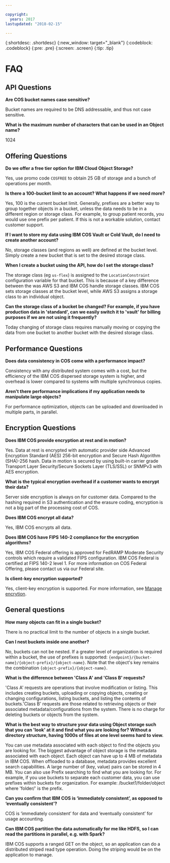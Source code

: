 ```yaml
---

copyright:
  years: 2017
lastupdated: "2018-02-15"

---
```

{:shortdesc: .shortdesc}
{:new_window: target="_blank"}
{:codeblock: .codeblock}
{:pre: .pre}
{:screen: .screen}
{:tip: .tip}


# FAQ

## API Questions

**Are COS bucket names case sensitive?**

Bucket names are required to be DNS addressable, and thus not case sensitive.

**What is the maximum number of characters that can be used in an Object name?**

1024

## Offering Questions

**Do we offer a free tier option for IBM Cloud Object Storage?**

Yes, use promo code `COSFREE` to obtain 25 GB of storage and a bunch of operations per month.

**Is there a 100-bucket limit to an account?  What happens if we need more?**

Yes, 100 is the current bucket limit.  Generally, prefixes are a better way to group together objects in a bucket, unless the data needs to be in a different region or storage class.  For example, to group patient records, you would use one prefix per patient. If this is not a workable solution, contact customer support.

**If I want to store my data using IBM COS Vault or Cold Vault, do I need to create another account?**

No, storage classes (and regions as well) are defined at the bucket level.  Simply create a new bucket that is set to the desired storage class.

**When I create a bucket using the API, how do I set the storage class?**

The storage class (eg `us-flex`) is assigned to the `LocationConstraint` configuration variable for that bucket.  This is because of a key difference between the was AWS S3 and IBM COS handle storage classes.  IBM COS sets storage classes at the bucket level, while AWS S3 assigns a storage class to an individual object.

**Can the storage class of a bucket be changed?  For example, if you have production data in 'standard', can we easily switch it to 'vault' for billing purposes if we are not using it frequently?**

Today changing of storage class requires manually moving or copying the data from one bucket to another bucket with the desired storage class.


## Performance Questions

**Does data consistency in COS come with a performance impact?**

Consistency with any distributed system comes with a cost, but the efficiency of the IBM COS dispersed storage system is higher, and overhead is lower compared to systems with multiple synchronous copies.

**Aren't there performance implications if my application needs to manipulate large objects?**

For performance optimization, objects can be uploaded and downloaded in multiple parts, in parallel.


## Encryption Questions

**Does IBM COS provide encryption at rest and in motion?**

Yes.  Data at rest is encrypted with automatic provider side Advanced Encryption Standard (AES) 256-bit encryption and Secure Hash Algorithm (SHA)-256 hash. Data in motion is secured by using built-in carrier grade Transport Layer Security/Secure Sockets Layer (TLS/SSL) or SNMPv3 with AES encryption.

**What is the typical encryption overhead if a customer wants to encrypt their data?**

Server side encryption is always on for customer data. Compared to the hashing required in S3 authentication and the erasure coding, encryption is not a big part of the processing cost of COS.

**Does IBM COS encrypt all data?**

Yes, IBM COS encrypts all data.

**Does IBM COS have FIPS 140-2 compliance for the encryption algorithms?**

Yes, IBM COS Federal offering is approved for FedRAMP Moderate Security controls which require a validated FIPS configuration. IBM COS Federal is certified at FIPS 140-2 level 1. For more information on COS Federal Offering, please contact us via our Federal site.

**Is client-key encryption supported?**

Yes, client-key encryption is supported. For more information, see [Manage encrytion](docs/services/cloud-object-storage/basics/encryption.html#manage-encryption).

## General questions

**How many objects can fit in a single bucket?**

There is no practical limit to the number of objects in a single bucket.

**Can I nest buckets inside one another?**

No, buckets can not be nested.  If a greater level of organization is required within a bucket, the use of prefixes is supported: `{endpoint}/{bucket-name}/{object-prefix}/{object-name}`.  Note that the object's key remains the combination `{object-prefix}/{object-name}`.

**What is the difference between 'Class A' and 'Class B' requests?**

'Class A' requests are operations that involve modification or listing.  This includes creating buckets, uploading or copying objects, creating or changing configurations, listing buckets, and listing the contents of buckets.'Class B' requests are those related to retrieving objects or their associated metadata/configurations from the system. There is no charge for deleting buckets or objects from the system.

**What is the best way to structure your data using Object storage such that you can 'look' at it and find what you are looking for?  Without a directory structure, having 1000s of files at one level seems hard to view.**

You can use metadata associated with each object to find the objects you are looking for. The biggest advantage of object storage is the metadata associated with each object. Each object can have up to 4 MB of metadata in IBM COS.  When offloaded to a database, metadata provides excellent search capabilities.  A large number of (key, value) pairs can be stored in 4 MB.  You can also use Prefix searching to find what you are looking for. For example, if you use buckets to separate each customer data, you can use prefixes within buckets for organization. For example:  /bucket1/folder/object where 'folder/' is the prefix.

**Can you confirm that IBM COS is ‘immediately consistent’, as opposed to ‘eventually consistent’?**

COS is ‘immediately consistent’ for data and ‘eventually consistent’ for usage accounting.


**Can IBM COS partition the data automatically for me like HDFS, so I can read the partitions in parallel, e.g. with Spark?**

IBM COS supports a ranged GET on the object, so an application can do a distributed striped read type operation.  Doing the striping would be on the application to manage.
